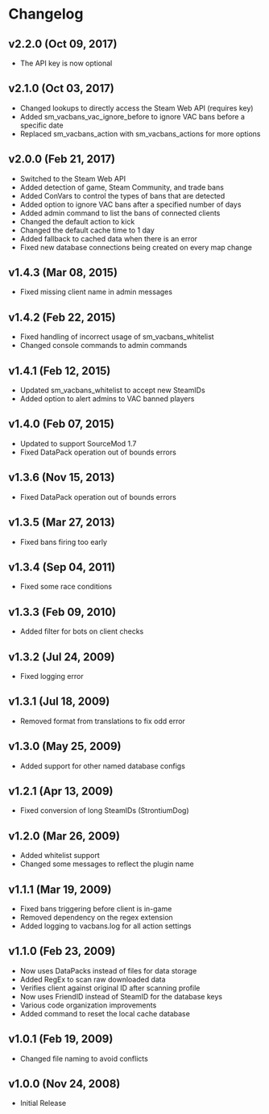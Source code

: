 # Changelog

## v2.2.0 (Oct 09, 2017)

 * The API key is now optional

## v2.1.0 (Oct 03, 2017)

 * Changed lookups to directly access the Steam Web API (requires key)
 * Added sm_vacbans_vac_ignore_before to ignore VAC bans before a specific date
 * Replaced sm_vacbans_action with sm_vacbans_actions for more options

## v2.0.0 (Feb 21, 2017)

 * Switched to the Steam Web API
 * Added detection of game, Steam Community, and trade bans
 * Added ConVars to control the types of bans that are detected
 * Added option to ignore VAC bans after a specified number of days
 * Added admin command to list the bans of connected clients
 * Changed the default action to kick
 * Changed the default cache time to 1 day
 * Added fallback to cached data when there is an error
 * Fixed new database connections being created on every map change

## v1.4.3 (Mar 08, 2015)

 * Fixed missing client name in admin messages

## v1.4.2 (Feb 22, 2015)

 * Fixed handling of incorrect usage of sm_vacbans_whitelist
 * Changed console commands to admin commands

## v1.4.1 (Feb 12, 2015)

 * Updated sm_vacbans_whitelist to accept new SteamIDs
 * Added option to alert admins to VAC banned players

## v1.4.0 (Feb 07, 2015)

 * Updated to support SourceMod 1.7
 * Fixed DataPack operation out of bounds errors

## v1.3.6 (Nov 15, 2013)

 * Fixed DataPack operation out of bounds errors

## v1.3.5 (Mar 27, 2013)

 * Fixed bans firing too early

## v1.3.4 (Sep 04, 2011)

 * Fixed some race conditions

## v1.3.3 (Feb 09, 2010)

 * Added filter for bots on client checks

## v1.3.2 (Jul 24, 2009)

 * Fixed logging error

## v1.3.1 (Jul 18, 2009)

 * Removed format from translations to fix odd error

## v1.3.0 (May 25, 2009)

 * Added support for other named database configs

## v1.2.1 (Apr 13, 2009)

 * Fixed conversion of long SteamIDs (StrontiumDog)

## v1.2.0 (Mar 26, 2009)

 * Added whitelist support
 * Changed some messages to reflect the plugin name

## v1.1.1 (Mar 19, 2009)

 * Fixed bans triggering before client is in-game
 * Removed dependency on the regex extension
 * Added logging to vacbans.log for all action settings

## v1.1.0 (Feb 23, 2009)

 * Now uses DataPacks instead of files for data storage
 * Added RegEx to scan raw downloaded data
 * Verifies client against original ID after scanning profile
 * Now uses FriendID instead of SteamID for the database keys
 * Various code organization improvements
 * Added command to reset the local cache database

## v1.0.1 (Feb 19, 2009)

 * Changed file naming to avoid conflicts

## v1.0.0 (Nov 24, 2008)

 * Initial Release
